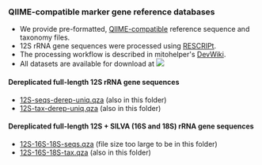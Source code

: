 ### QIIME-compatible marker gene reference databases
- We provide pre-formatted, [QIIME-compatible](https://docs.qiime2.org/2023.9/data-resources/) reference sequence and taxonomy files. 
- 12S rRNA gene sequences were processed using [RESCRIPt](https://github.com/bokulich-lab/RESCRIPt). 
- The processing workflow is described in mitohelper's [DevWiki](https://github.com/aomlomics/mitohelper/wiki/9.-Creating-QIIME-compatible-reference-databases).
- All datasets are available for download at [<img src=https://zenodo.org/badge/DOI/10.5281/zenodo.10365598.svg>](https://doi.org/10.5281/zenodo.10365598)

#### Dereplicated full-length 12S rRNA gene sequences
- [12S-seqs-derep-uniq.qza](https://doi.org/10.5281/zenodo.10365598) (also in this folder)
- [12S-tax-derep-uniq.qza](https://doi.org/10.5281/zenodo.10365598) (also in this folder)

#### Dereplicated full-length 12S + SILVA (16S and 18S) rRNA gene sequences
- [12S-16S-18S-seqs.qza](https://doi.org/10.5281/zenodo.10365598) (file size too large to be in this folder)
- [12S-16S-18S-tax.qza](https://doi.org/10.5281/zenodo.10365598) (also in this folder)

